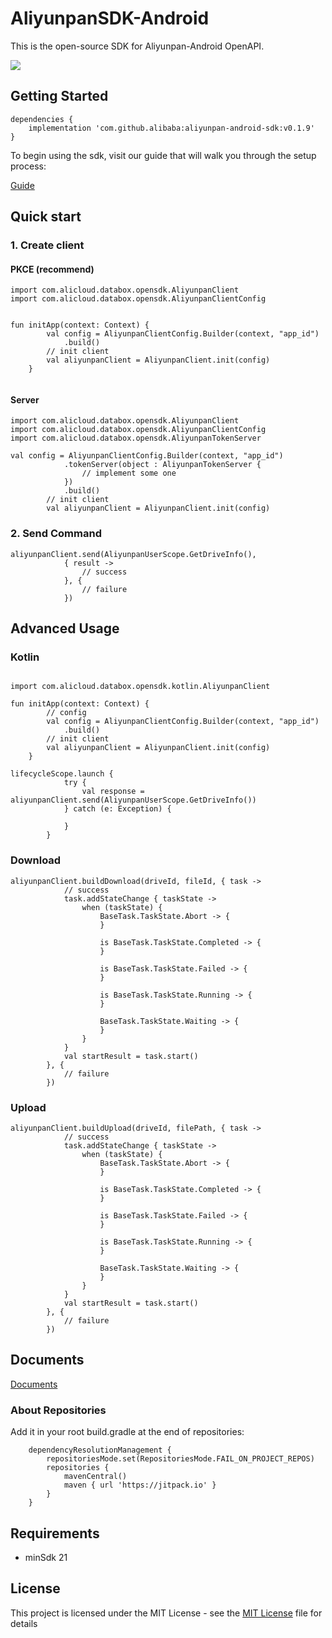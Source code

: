 

# AliyunpanSDK-Android

This is the open-source SDK for Aliyunpan-Android OpenAPI.

[![](https://jitpack.io/v/alibaba/aliyunpan-android-sdk.svg)](https://jitpack.io/#alibaba/aliyunpan-android-sdk)

## Getting Started


```
dependencies {
    implementation 'com.github.alibaba:aliyunpan-android-sdk:v0.1.9'
}
```


To begin using the sdk, visit our guide that will walk you through the setup process:

[Guide](https://www.yuque.com/aliyundrive/zpfszx/qkwg88uf4t483tdi)

## Quick start

### 1. Create client

#### PKCE (recommend)
```
import com.alicloud.databox.opensdk.AliyunpanClient
import com.alicloud.databox.opensdk.AliyunpanClientConfig


fun initApp(context: Context) {
        val config = AliyunpanClientConfig.Builder(context, "app_id")
            .build()
        // init client
        val aliyunpanClient = AliyunpanClient.init(config)
    }


```

#### Server

```
import com.alicloud.databox.opensdk.AliyunpanClient
import com.alicloud.databox.opensdk.AliyunpanClientConfig
import com.alicloud.databox.opensdk.AliyunpanTokenServer

val config = AliyunpanClientConfig.Builder(context, "app_id")
            .tokenServer(object : AliyunpanTokenServer {
                // implement some one
            })
            .build()
        // init client
        val aliyunpanClient = AliyunpanClient.init(config)
```

### 2. Send Command


```
aliyunpanClient.send(AliyunpanUserScope.GetDriveInfo(),
            { result ->
                // success
            }, {
                // failure
            })
```

## Advanced Usage

### Kotlin


```

import com.alicloud.databox.opensdk.kotlin.AliyunpanClient

fun initApp(context: Context) {
        // config
        val config = AliyunpanClientConfig.Builder(context, "app_id")
            .build()
        // init client
        val aliyunpanClient = AliyunpanClient.init(config)
    }
```


```
lifecycleScope.launch {
            try {
                val response = aliyunpanClient.send(AliyunpanUserScope.GetDriveInfo())
            } catch (e: Exception) {

            }
        }
```

### Download

```
aliyunpanClient.buildDownload(driveId, fileId, { task ->
            // success
            task.addStateChange { taskState ->
                when (taskState) {
                    BaseTask.TaskState.Abort -> {
                    }

                    is BaseTask.TaskState.Completed -> {
                    }

                    is BaseTask.TaskState.Failed -> {
                    }

                    is BaseTask.TaskState.Running -> {
                    }

                    BaseTask.TaskState.Waiting -> {
                    }
                }
            }
            val startResult = task.start()
        }, {
            // failure
        })
```

### Upload

```
aliyunpanClient.buildUpload(driveId, filePath, { task ->
            // success
            task.addStateChange { taskState ->
                when (taskState) {
                    BaseTask.TaskState.Abort -> {
                    }

                    is BaseTask.TaskState.Completed -> {
                    }

                    is BaseTask.TaskState.Failed -> {
                    }

                    is BaseTask.TaskState.Running -> {
                    }

                    BaseTask.TaskState.Waiting -> {
                    }
                }
            }
            val startResult = task.start()
        }, {
            // failure
        })
```


## Documents

[Documents](https://alibaba.github.io/aliyunpan-android-sdk/)

### About Repositories

Add it in your root build.gradle at the end of repositories:

```
	dependencyResolutionManagement {
		repositoriesMode.set(RepositoriesMode.FAIL_ON_PROJECT_REPOS)
		repositories {
			mavenCentral()
			maven { url 'https://jitpack.io' }
		}
	}
```

## Requirements
- minSdk 21

## License

This project is licensed under the MIT License - see the [MIT License](LICENSE) file for details
